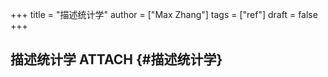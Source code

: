 +++
title = "描述统计学"
author = ["Max Zhang"]
tags = ["ref"]
draft = false
+++

## 描述统计学 <span class="tag"><span class="ATTACH">ATTACH</span></span> {#描述统计学}
